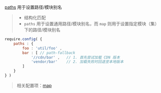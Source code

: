 [paths](http://requirejs.org/docs/api.html#config-paths) 用于设置路径/模块别名

> - 结构化匹配
> - `paths` 用于设置通用路径/模块别名，而 `map` 则用于设置指定模块（集）下的路径/模块别名

```js
require.config( {
    paths : {
        foo : 'util/foo' ,
        bar : [ // path-fallback
            '//cdn/bar' ,   // 1. 首先尝试加载 CDN 版本
            'vendor/bar'    // 2. 加载失败时回退至本地版本
        ]
    }
} )
```

> 相关配置项：[map](./map.md)
